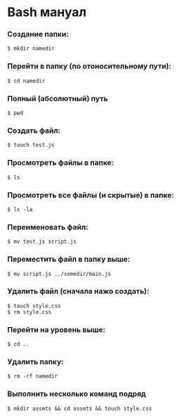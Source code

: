 # Bash мануал

### Создание папки:

`$ mkdir namedir`

### Перейти в папку (по отоносительному пути):

`$ cd namedir`

### Полный (абсолютный) путь

`$ pwd`

### Создать файл:

`$ touch test.js`

### Просмотреть файлы в папке:

`$ ls`

### Просмотреть все файлы (и скрытые) в папке:

`$ ls -la`

### Переименовать файл:

`$ mv test.js script.js`

### Переместить файл в папку выше:

`$ mv script.js ../somedir/main.js`

### Удалить файл (сначала нажо создать):

```shell
$ touch style.css
$ rm style.css
```

### Перейти на уровень выше:

`$ cd ..`

### Удалить папку:

`$ rm -rf namedir`

### Выполнить несколько команд подряд

`$ mkdir assets && cd assets && touch style.css`